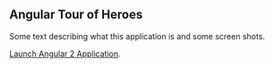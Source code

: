 ## Angular Tour of Heroes
Some text describing what this application is and some screen shots.

[Launch Angular 2 Application](https://agarciamog.github.io/angular-tour-of-heroes/).
